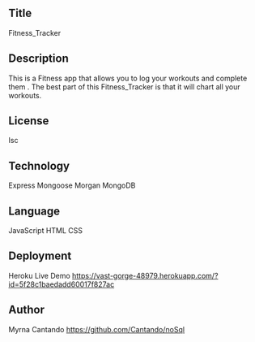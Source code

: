 ## Title
 Fitness_Tracker


## Description
 This is a Fitness app that allows you to log your workouts and complete them . The best part of this Fitness_Tracker is that it will chart all your workouts.
 
## License 
Isc

## Technology
Express
Mongoose
Morgan
MongoDB


## Language
JavaScript
HTML
CSS

## Deployment
Heroku
Live Demo
https://vast-gorge-48979.herokuapp.com/?id=5f28c1baedadd60017f827ac

## Author
Myrna Cantando
https://github.com/Cantando/noSql


 






